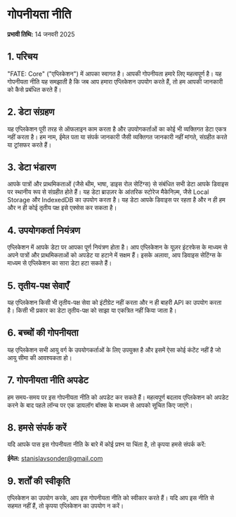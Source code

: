 # गोपनीयता नीति

**प्रभावी तिथि:** 14 जनवरी 2025

## 1. परिचय

"FATE: Core" ("एप्लिकेशन") में आपका स्वागत है। आपकी गोपनीयता हमारे लिए महत्वपूर्ण है। यह गोपनीयता नीति यह समझाती है कि जब आप हमारा एप्लिकेशन उपयोग करते हैं, तो हम आपकी जानकारी को कैसे प्रबंधित करते हैं।

## 2. डेटा संग्रहण

यह एप्लिकेशन पूरी तरह से ऑफलाइन काम करता है और उपयोगकर्ताओं का कोई भी व्यक्तिगत डेटा एकत्र नहीं करता है। हम नाम, ईमेल पता या संपर्क जानकारी जैसी व्यक्तिगत जानकारी नहीं मांगते, संग्रहीत करते या ट्रांसफर करते हैं।

## 3. डेटा भंडारण

आपके पात्रों और प्राथमिकताओं (जैसे थीम, भाषा, डाइस रोल सेटिंग्स) से संबंधित सभी डेटा आपके डिवाइस पर स्थानीय रूप से संग्रहीत होते हैं। यह डेटा ब्राउज़र के आंतरिक स्टोरेज मैकेनिज़्म, जैसे Local Storage और IndexedDB का उपयोग करता है। यह डेटा आपके डिवाइस पर रहता है और न ही हम और न ही कोई तृतीय पक्ष इसे एक्सेस कर सकता है।

## 4. उपयोगकर्ता नियंत्रण

एप्लिकेशन में आपके डेटा पर आपका पूर्ण नियंत्रण होता है। आप एप्लिकेशन के यूज़र इंटरफेस के माध्यम से अपने पात्रों और प्राथमिकताओं को अपडेट या हटाने में सक्षम हैं। इसके अलावा, आप डिवाइस सेटिंग्स के माध्यम से एप्लिकेशन का सारा डेटा हटा सकते हैं।

## 5. तृतीय-पक्ष सेवाएँ

यह एप्लिकेशन किसी भी तृतीय-पक्ष सेवा को इंटीग्रेट नहीं करता और न ही बाहरी API का उपयोग करता है। किसी भी प्रकार का डेटा तृतीय-पक्ष को साझा या एकत्रित नहीं किया जाता है।

## 6. बच्चों की गोपनीयता

यह एप्लिकेशन सभी आयु वर्ग के उपयोगकर्ताओं के लिए उपयुक्त है और इसमें ऐसा कोई कंटेंट नहीं है जो आयु सीमा की आवश्यकता हो।

## 7. गोपनीयता नीति अपडेट

हम समय-समय पर इस गोपनीयता नीति को अपडेट कर सकते हैं। महत्वपूर्ण बदलाव एप्लिकेशन को अपडेट करने के बाद पहले लॉन्च पर एक डायलॉग बॉक्स के माध्यम से आपको सूचित किए जाएंगे।

## 8. हमसे संपर्क करें

यदि आपके पास इस गोपनीयता नीति के बारे में कोई प्रश्न या चिंता है, तो कृपया हमसे संपर्क करें:

**ईमेल:** [stanislavsonder@gmail.com](mailto:stanislavsonder@gmail.com)

## 9. शर्तों की स्वीकृति

एप्लिकेशन का उपयोग करके, आप इस गोपनीयता नीति को स्वीकार करते हैं। यदि आप इस नीति से सहमत नहीं हैं, तो कृपया एप्लिकेशन का उपयोग न करें।
